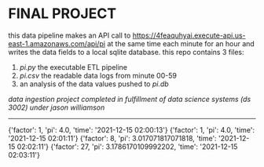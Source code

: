# FINAL PROJECT

this data pipeline makes an API call to https://4feaquhyai.execute-api.us-east-1.amazonaws.com/api/pi at the same time each minute for an hour and writes the data fields to a local sqlite database. this repo contains 3 files: 

1. _pi.py_ the executable ETL pipeline
2. _pi.csv_ the readable data logs from minute 00-59
3. an analysis of the data values pushed to _pi.db_ 

_data ingestion project completed in fulfillment of data science systems (ds 3002) under jason williamson_

___

{'factor': 1, 'pi': 4.0, 'time': '2021-12-15 02:00:13'}
{'factor': 1, 'pi': 4.0, 'time': '2021-12-15 02:01:11'}
{'factor': 8, 'pi': 3.017071817071818, 'time': '2021-12-15 02:02:11'}
{'factor': 27, 'pi': 3.1786170109992202, 'time': '2021-12-15 02:03:11'}
